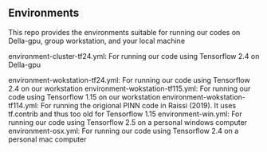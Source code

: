 ## Environments
This repo provides the environments suitable for running our codes on Della-gpu, group workstation, and your local machine

environment-cluster-tf24.yml: For running our code using Tensorflow 2.4 on Della-gpu

environment-wokstation-tf24.yml: For running our code using Tensorflow 2.4 on our workstation
environment-wokstation-tf115.yml: For running our code using Tensorflow 1.15 on our workstation
environment-wokstation-tf114.yml: For running the origional PINN code in Raissi (2019). It uses tf.contrib and thus too old for Tensorflow 1.15
environment-win.yml: For running our code using Tensorflow 2.5 on a personal windows computer
environment-osx.yml: For running our code using Tensorflow 2.4 on a personal mac computer
